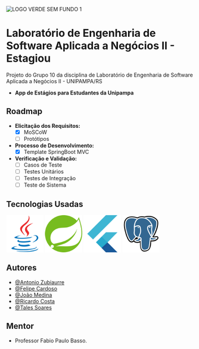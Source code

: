 
![LOGO VERDE SEM FUNDO 1](https://github.com/talessoares/estagiou/assets/107273355/f000a6c3-67ac-4643-987d-9ef946eaa566)

# Laboratório de Engenharia de Software Aplicada a Negócios II - Estagiou

Projeto do Grupo 10 da disciplina de Laboratório de Engenharia de Software Aplicada a Negócios II - UNIPAMPA/RS

- **App de Estágios para Estudantes da Unipampa**

## Roadmap

- **Elicitação dos Requisitos:**
    - [x] MoSCoW
    - [ ] Protótipos

- **Processo de Desenvolvimento:**
    - [X] Template SpringBoot MVC

- **Verificação e Validação:**
    - [ ] Casos de Teste
    - [ ] Testes Unitários
    - [ ] Testes de Integração
    - [ ] Teste de Sistema

## Tecnologias Usadas
<div style="display: inline_block">


<img align="center" alt="Java" title="Java" height="100" width="100" src="https://raw.githubusercontent.com/devicons/devicon/master/icons/java/java-original.svg">
<img align="center" alt="Spring" title="Spring" height="100" width="100" src="https://raw.githubusercontent.com/devicons/devicon/master/icons/spring/spring-original.svg">
<img align="center" alt="Flutter" title="Flutter" height="100" width="100" src="https://raw.githubusercontent.com/devicons/devicon/master/icons/flutter/flutter-original.svg">
<img align="center" alt="Postgresql" title="Postgresql" height="100" width="100" src="https://raw.githubusercontent.com/devicons/devicon/master/icons/postgresql/postgresql-original.svg">

</div>


## Autores

- [@Antonio Zubiaurre](https://github.com/Francisco1669)
- [@Felipe Cardoso](https://www.github.com/FCardozera)
- [@João Medina](https://www.github.com/joaomedinap)
- [@Ricardo Costa](https://www.github.com/ricardolhc)
- [@Tales Soares](https://www.github.com/talessoares)

## Mentor

- Professor Fabio Paulo Basso.
